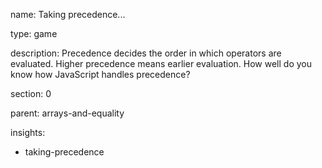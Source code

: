 name: Taking precedence...

type: game

description: Precedence decides the order in which operators are evaluated. Higher precedence means earlier evaluation. How well do you know how JavaScript handles precedence?

section: 0

parent: arrays-and-equality

insights:
  - taking-precedence
